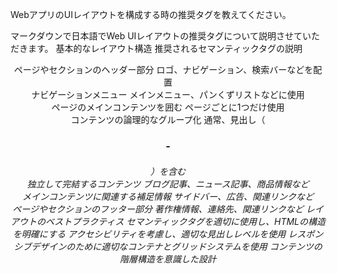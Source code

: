 WebアプリのUIレイアウトを構成する時の推奨タグを教えてください。

マークダウンで日本語でWeb UIレイアウトの推奨タグについて説明させていただきます。
基本的なレイアウト構造
推奨されるセマンティックタグの説明

<header>
ページやセクションのヘッダー部分
ロゴ、ナビゲーション、検索バーなどを配置
<nav>
ナビゲーションメニュー
メインメニュー、パンくずリストなどに使用
<main>
ページのメインコンテンツを囲む
ページごとに1つだけ使用
<section>
コンテンツの論理的なグループ化
通常、見出し（<h1>-<h6>）を含む
<article>
独立して完結するコンテンツ
ブログ記事、ニュース記事、商品情報など
<aside>
メインコンテンツに関連する補足情報
サイドバー、広告、関連リンクなど
<footer>
ページやセクションのフッター部分
著作権情報、連絡先、関連リンクなど
レイアウトのベストプラクティス
セマンティックタグを適切に使用し、HTMLの構造を明確にする
アクセシビリティを考慮し、適切な見出しレベルを使用
レスポンシブデザインのために適切なコンテナとグリッドシステムを使用
コンテンツの階層構造を意識した設計
